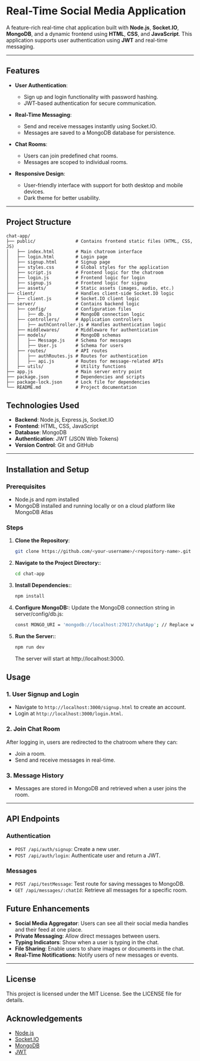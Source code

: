 # Real-Time Social Media Application

A feature-rich real-time chat application built with **Node.js**, **Socket.IO**, **MongoDB**, and a dynamic frontend using **HTML**, **CSS**, and **JavaScript**. This application supports user authentication using **JWT**  and real-time messaging.

---

## Features

- **User Authentication**:
  - Sign up and login functionality with password hashing.
  - JWT-based authentication for secure communication.

- **Real-Time Messaging**:
  - Send and receive messages instantly using Socket.IO.
  - Messages are saved to a MongoDB database for persistence.

- **Chat Rooms**:
  - Users can join predefined chat rooms.
  - Messages are scoped to individual rooms.

- **Responsive Design**:
  - User-friendly interface with support for both desktop and mobile devices.
  - Dark theme for better usability.

---

## Project Structure

```plaintext
chat-app/
├── public/               # Contains frontend static files (HTML, CSS, JS)
│   ├── index.html        # Main chatroom interface
│   ├── login.html        # Login page
│   ├── signup.html       # Signup page
│   ├── styles.css        # Global styles for the application
│   ├── script.js         # Frontend logic for the chatroom
│   ├── login.js          # Frontend logic for login
│   ├── signup.js         # Frontend logic for signup
│   ├── assets/           # Static assets (images, audio, etc.)
├── client/               # Handles client-side Socket.IO logic
│   ├── client.js         # Socket.IO client logic
├── server/               # Contains backend logic
│   ├── config/           # Configuration files
│   │   ├── db.js         # MongoDB connection logic
│   ├── controllers/      # Application controllers
│   │   ├── authController.js # Handles authentication logic
│   ├── middlewares/      # Middleware for authentication
│   ├── models/           # MongoDB schemas
│   │   ├── Message.js    # Schema for messages
│   │   ├── User.js       # Schema for users
│   ├── routes/           # API routes
│   │   ├── authRoutes.js # Routes for authentication
│   │   ├── api.js        # Routes for message-related APIs
│   ├── utils/            # Utility functions
├── app.js                # Main server entry point
├── package.json          # Dependencies and scripts
├── package-lock.json     # Lock file for dependencies
└── README.md             # Project documentation
```


## Technologies Used

- **Backend**: Node.js, Express.js, Socket.IO
- **Frontend**: HTML, CSS, JavaScript
- **Database**: MongoDB
- **Authentication**: JWT (JSON Web Tokens)
- **Version Control**: Git and GitHub

---

## Installation and Setup

### Prerequisites

- Node.js and npm installed
- MongoDB installed and running locally or on a cloud platform like MongoDB Atlas

### Steps

1. **Clone the Repository**:
   ```bash
   git clone https://github.com/<your-username>/<repository-name>.git
   ```
2. **Navigate to the Project Directory:**:
   ```bash
   cd chat-app
   ```
3. **Install Dependencies:**:
   ```bash
   npm install
   ```
4. **Configure MongoDB:**:
   Update the MongoDB connection string in server/config/db.js:
   ```bash
   const MONGO_URI = 'mongodb://localhost:27017/chatApp'; // Replace with your MongoDB URI
   ```
5. **Run the Server:**:
   ```bash
   npm run dev
   ```
   The server will start at http://localhost:3000.


## Usage

### 1. User Signup and Login
- Navigate to `http://localhost:3000/signup.html` to create an account.
- Login at `http://localhost:3000/login.html`.

### 2. Join Chat Room
After logging in, users are redirected to the chatroom where they can:
- Join a room.
- Send and receive messages in real-time.

### 3. Message History
- Messages are stored in MongoDB and retrieved when a user joins the room.

---

## API Endpoints

### Authentication
- `POST /api/auth/signup`: Create a new user.
- `POST /api/auth/login`: Authenticate user and return a JWT.

### Messages
- `POST /api/testMessage`: Test route for saving messages to MongoDB.
- `GET /api/messages/:chatId`: Retrieve all messages for a specific room.



## Future Enhancements

- **Social Media Aggregator**: Users can see all their social media handles and their feed at one place.
- **Private Messaging**: Allow direct messages between users.
- **Typing Indicators**: Show when a user is typing in the chat.
- **File Sharing**: Enable users to share images or documents in the chat.
- **Real-Time Notifications**: Notify users of new messages or events.

---

## License

This project is licensed under the MIT License. See the LICENSE file for details.

## Acknowledgements

- [Node.js](https://nodejs.org/)
- [Socket.IO](https://socket.io/)
- [MongoDB](https://www.mongodb.com/)
- [JWT](https://jwt.io/)


   



